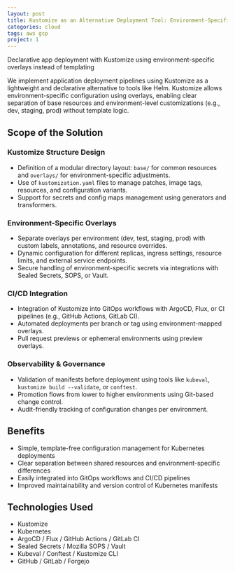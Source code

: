 ```yaml
---
layout: post
title: Kustomize as an Alternative Deployment Tool: Environment-Specific Overlays
categories: cloud
tags: aws gcp
project: 1
---
```


Declarative app deployment with Kustomize using environment-specific overlays instead of templating

<!--more-->

We implement application deployment pipelines using Kustomize as a lightweight and declarative alternative to tools like Helm. Kustomize allows environment-specific configuration using overlays, enabling clear separation of base resources and environment-level customizations (e.g., dev, staging, prod) without template logic.

## Scope of the Solution

### Kustomize Structure Design

- Definition of a modular directory layout: `base/` for common resources and `overlays/` for environment-specific adjustments.  
- Use of `kustomization.yaml` files to manage patches, image tags, resources, and configuration variants.  
- Support for secrets and config maps management using generators and transformers.

### Environment-Specific Overlays

- Separate overlays per environment (dev, test, staging, prod) with custom labels, annotations, and resource overrides.  
- Dynamic configuration for different replicas, ingress settings, resource limits, and external service endpoints.  
- Secure handling of environment-specific secrets via integrations with Sealed Secrets, SOPS, or Vault.

### CI/CD Integration

- Integration of Kustomize into GitOps workflows with ArgoCD, Flux, or CI pipelines (e.g., GitHub Actions, GitLab CI).  
- Automated deployments per branch or tag using environment-mapped overlays.  
- Pull request previews or ephemeral environments using preview overlays.

### Observability & Governance

- Validation of manifests before deployment using tools like `kubeval`, `kustomize build --validate`, or `conftest`.  
- Promotion flows from lower to higher environments using Git-based change control.  
- Audit-friendly tracking of configuration changes per environment.

## Benefits

- Simple, template-free configuration management for Kubernetes deployments  
- Clear separation between shared resources and environment-specific differences  
- Easily integrated into GitOps workflows and CI/CD pipelines  
- Improved maintainability and version control of Kubernetes manifests

## Technologies Used

- Kustomize  
- Kubernetes  
- ArgoCD / Flux / GitHub Actions / GitLab CI  
- Sealed Secrets / Mozilla SOPS / Vault  
- Kubeval / Conftest / Kustomize CLI  
- GitHub / GitLab / Forgejo
